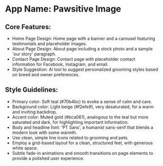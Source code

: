 # **App Name**: Pawsitive Image

## Core Features:

- Home Page Design: Home page with a banner and a carousel featuring testimonials and placeholder images.
- About Page Design: About page including a stock photo and a sample 'our story' paragraph.
- Contact Page Design: Contact page with placeholder contact information for Facebook, Instagram, and email.
- Style Suggestion: AI tool to suggest personalized grooming styles based on breed and owner preferences.

## Style Guidelines:

- Primary color: Soft teal (#70b4bc) to evoke a sense of calm and care.
- Background color: Light beige (#f2efe9), very desaturated, for a warm and inviting backdrop.
- Accent color: Muted gold (#bca061), analogous to the teal but more saturated and dark, for highlighting important information.
- Body and headline font: 'PT Sans', a humanist sans-serif that blends a modern look with some warmth.
- Use clean, simple line icons related to grooming and pets.
- Employ a grid-based layout for a clean, structured feel, with generous white space.
- Subtle fade-in animations and smooth transitions on page elements to provide a polished user experience.